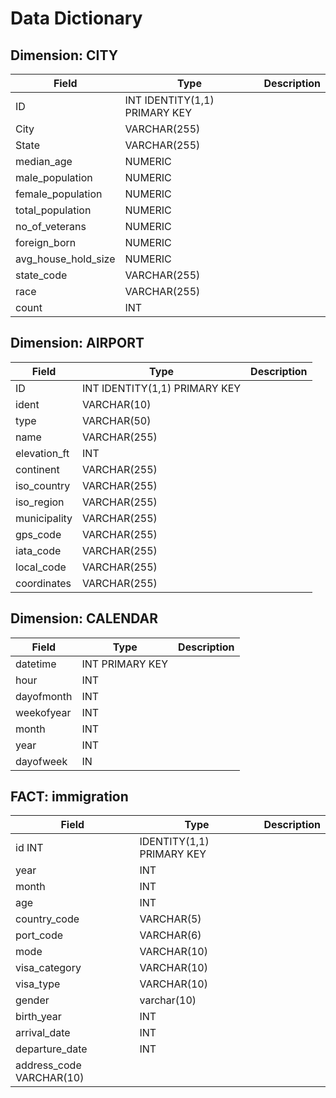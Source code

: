 # Data Dictionary

## Dimension: CITY

|Field|Type|Description|
|----|-----|-----------|
|ID | INT IDENTITY(1,1) PRIMARY KEY |
|City | VARCHAR(255) |
|State | VARCHAR(255) |
|median_age | NUMERIC |
|male_population | NUMERIC |
|female_population | NUMERIC |
|total_population | NUMERIC |
|no_of_veterans | NUMERIC |
|foreign_born | NUMERIC |
|avg_house_hold_size | NUMERIC |
|state_code | VARCHAR(255) |
|race | VARCHAR(255) |
|count | INT |


## Dimension: AIRPORT

|Field|Type|Description|
|----|-----|-----------|
|ID | INT IDENTITY(1,1) PRIMARY KEY |
|ident | VARCHAR(10) |
|type | VARCHAR(50) |
|name | VARCHAR(255) |
|elevation_ft | INT |
|continent | VARCHAR(255) |
|iso_country | VARCHAR(255) |
|iso_region | VARCHAR(255) |
|municipality | VARCHAR(255) |
|gps_code | VARCHAR(255) |
|iata_code | VARCHAR(255) |
|local_code | VARCHAR(255) |
|coordinates | VARCHAR(255) |

## Dimension: CALENDAR

|Field|Type|Description|
|----|-----|-----------|
|datetime | INT PRIMARY KEY |
|hour | INT |
|dayofmonth | INT |
|weekofyear | INT |
|month | INT |
|year | INT |
|dayofweek | IN |

## FACT: immigration

|Field|Type|Description|
|----|-----|-----------|
|id INT | IDENTITY(1,1) PRIMARY KEY |
|year | INT |
|month | INT |
|age | INT |
|country_code | VARCHAR(5) |
|port_code | VARCHAR(6) |
|mode | VARCHAR(10) |
|visa_category | VARCHAR(10) |
|visa_type | VARCHAR(10) |
|gender | varchar(10) |
|birth_year | INT |
|arrival_date | INT |
|departure_date | INT |
|address_code VARCHAR(10) |
